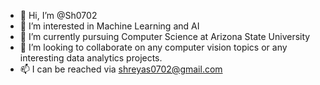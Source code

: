 - 👋 Hi, I’m @Sh0702
- 👀 I’m interested in Machine Learning and AI
- 🌱 I’m currently pursuing Computer Science at Arizona State University
- 💞️ I’m looking to collaborate on any computer vision topics or any interesting data analytics projects.
- 📫 I can be reached via shreyas0702@gmail.com

<!---
Sh0702/Sh0702 is a ✨ special ✨ repository because its `README.md` (this file) appears on your GitHub profile.
You can click the Preview link to take a look at your changes.
--->
